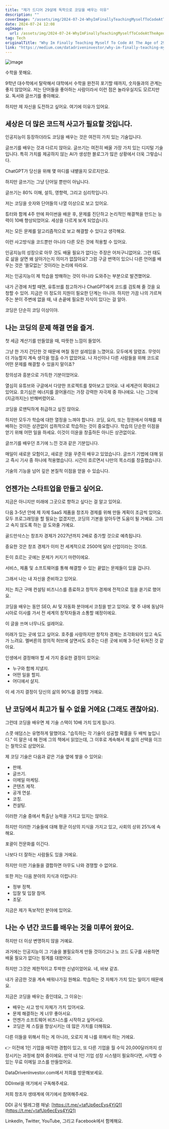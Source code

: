```yaml
---
title: "제가 드디어 29살에 독학으로 코딩을 배우는 이유"
description: ""
coverImage: "/assets/img/2024-07-24-WhyImFinallyTeachingMyselfToCodeAtTheAgeof29_0.png"
date: 2024-07-24 12:08
ogImage: 
  url: /assets/img/2024-07-24-WhyImFinallyTeachingMyselfToCodeAtTheAgeof29_0.png
tag: Tech
originalTitle: "Why Im Finally Teaching Myself To Code At The Age of 29"
link: "https://medium.com/datadriveninvestor/why-im-finally-teaching-myself-to-code-at-the-age-of-29-9c23febb5c63"
---
```




![image](/assets/img/2024-07-24-WhyImFinallyTeachingMyselfToCodeAtTheAgeof29_0.png)

수학을 못해요.

9학년 대수학에서 탈락해서 대학에서 수학을 완전히 포기할 때까지, 숫자들과의 관계는 좋지 않았어요. 저는 단어들을 좋아하는 사람이라서 이런 점은 놀라우실지도 모르지만요. 독서와 글쓰기를 좋아해요.

하지만 제 자신을 도전하고 싶어요. 여기에 이유가 있어요.


<div class="content-ad"></div>

## 세상은 더 많은 코드적 사고가 필요할 것입니다.

인공지능이 등장하더라도 코딩을 배우는 것은 여전히 가치 있는 기술입니다.

글쓰기를 배우는 것과 다르지 않아요. 글쓰기는 여전히 배울 가장 가치 있는 디지털 기술입니다. 특히 가치를 제공하지 않는 AI가 생성한 블로그가 많은 상황에서 더욱 그렇습니다.

ChatGPT가 당신을 위해 몇 마디를 내뱉을지 모르지만요.

<div class="content-ad"></div>

하지만 글쓰기는 그냥 단어일 뿐만이 아닙니다.

글쓰기는 80% 이해, 설득, 영향력, 그리고 심리학입니다.

저는 코딩을 숫자와 단어들의 나열 이상으로 보고 있어요.

튜터와 함께 4주 만에 파이썬을 배운 후, 문제를 진단하고 논리적인 해결책을 만드는 능력이 10배 향상되었어요. 세상을 다르게 보게 되었습니다.

<div class="content-ad"></div>

저는 모든 문제를 알고리즘적으로 보고 해결할 수 있다고 생각해요.

이런 사고방식을 코드뿐만 아니라 다른 모든 것에 적용할 수 있어요.

인공지능의 성장으로 아무 것도 배울 필요가 없다는 주장은 어처구니없어요. 그런 태도로 삶을 살면 왜 살아가는지 의미가 없잖아요? 그럼 구글 번역이 있으니 다른 언어를 배우는 것은 ‘쓸모없는’ 것이라는 논리에 따라요.

저는 인공지능이 제 학습을 방해하는 것이 아니라 도와주는 부분으로 발견했어요.

<div class="content-ad"></div>

내가 곤경에 처할 때면, 유튜브를 참고하거나 ChatGPT에게 코드를 검토해 줄 것을 요청할 수 있어. 지금은 이 정도의 지원이 필요한 단계는 아니야. 하지만 가끔 나의 가르쳐주는 분이 주변에 없을 때, 내 손끝에 필요한 지식이 있다는 걸 알아.

코딩은 단순히 코딩 이상이야.

## 나는 코딩의 문제 해결 면을 즐겨.

첫 세금 계산기를 만들었을 때, 따뜻한 느낌이 들었어.

<div class="content-ad"></div>

그냥 한 가지 간단한 것 때문에 며칠 동안 설레임을 느꼈어요. 모두에게 알렸죠. 무엇이 더 가능할지 계속 생각을 멈출 수가 없었어요. 나 자신이나 다른 사람들을 위해 코드로 어떤 문제를 해결할 수 있을지 말이죠?

창의성과 흥분으로 가득한 기분이었어요.

열심히 유튜브와 구글에서 다양한 프로젝트를 찾아보고 있어요. 내 세계관이 확대되고 있어요. 호기심은 에너지를 끌어올리는 가장 강력한 자극제 중 하나에요. 나는 그것에 (지금까지는) 반해버렸어요.

코딩을 로맨틱하게 취급하고 싶진 않아요.

<div class="content-ad"></div>

하지만 모두가 학습에 대한 열정을 느껴야 합니다. 코딩, 요리, 또는 정원에서 야채를 재배하는 것이든 상관없이 섭취적으로 학습하는 것이 중요합니다. 학습의 단순한 이점을 얻기 위해 어떤 일을 하세요. 이것이 이윤을 창출하든 아니든 상관없이요.

글쓰기를 배우던 초기에 느낀 것과 같은 기분입니다.

매일이 새로운 모험이고, 새로운 것을 꾸준히 배우고 있었습니다. 글쓰기 기법에 대해 읽고 즉시 기사 중 하나에 적용했습니다. 시간이 흐르면서 나만의 목소리를 창출했습니다.

기술의 기능을 넘어 깊은 본질적 이점을 얻을 수 있습니다.

<div class="content-ad"></div>

## 언젠가는 스타트업을 만들고 싶어요.

지금은 아니지만 미래에 그곳으로 향하고 싶다는 걸 알고 있어요.

다음 3-5년 안에 제 자체 SaaS 제품을 창조자 경제를 위해 만들 계획이 조금씩 있어요. 모두 프로그래밍을 할 필요는 없겠지만, 코딩의 기본을 알아두면 도움이 될 거예요. 그리고 속지 않도록 하는 걸 도와줄 거예요.

골드만삭스는 창조자 경제가 2027년까지 2배로 증가할 것으로 예측됩니다.

<div class="content-ad"></div>

중요한 것은 창조 경제가 이미 전 세계적으로 2500억 달러 산업이라는 것이죠.

돈이 흐르는 곳에는 문제가 커지기 마련이에요.

서비스, 제품 및 소프트웨어를 통해 해결할 수 있는 끝없는 문제들이 있을 겁니다.

그래서 나는 내 자신을 준비하고 있어요.

<div class="content-ad"></div>

저는 최근 구매 컨설팅 비즈니스를 종료하고 창작자 경제에 전적으로 힘을 쏟기로 했어요.

코딩을 배우는 동안 SEO, AI 및 자동화 분야에서 코칭을 받고 있어요. 몇 주 내에 동남아시아로 이사를 가서 전 세계의 창작자들과 소통할 예정이에요.

이 글을 쓰며 너무나도 설레어요.

미래가 있는 곳에 있고 싶어요. 호주를 사랑하지만 창작자 경제는 조각화되어 있고 속도가 느려요. 멜버른의 창의적 허브에 살면서도 호주는 다른 곳에 비해 3-5년 뒤쳐진 것 같아요.

<div class="content-ad"></div>

인생에서 결정해야 할 세 가지 중요한 결정이 있어요:

- 누구와 함께 지낼지.
- 어떤 일을 할지.
- 어디에서 살지.

이 세 가지 결정이 당신의 삶의 90%를 결정할 거예요.

## 난 코딩에서 최고가 될 수 없을 거에요 (그래도 괜찮아요).

<div class="content-ad"></div>

그런데 코딩을 배우면 제 기술 스택이 10배 가치 있게 됩니다.

스콧 애덤스는 유명하게 말했어요. "습득하는 각 기술이 성공할 확률을 두 배씩 높입니다." 이 말은 네 해 전에 그의 책에서 읽었는데, 그 이후로 계속해서 제 삶의 선택을 이끄는 철학으로 삼았어요.

제 코딩 기술은 다음과 같은 기술 옆에 쌓을 수 있어요:

- 판매.
- 글쓰기.
- 이메일 마케팅.
- 콘텐츠 제작.
- 공개 연설.
- 코칭.
- 컨설팅.

<div class="content-ad"></div>

이러한 기술 중에서 특출난 능력을 가지고 있지는 않아요.

하지만 이러한 기술들에 대해 평균 이상의 지식을 가지고 있고, 사회의 상위 25%에 속해요.

포괄이 전문화를 이긴다.

나보다 더 잘하는 사람들도 있을 거에요.

<div class="content-ad"></div>

하지만 이런 기술들을 결합하면 아무도 나와 경쟁할 수 없어요.

또한 저는 다음 분야의 지식과 이럽니다:
- 정부 정책.
- 입찰 및 입찰 참여.
- 조달.

지금은 제가 독보적인 분야에 있어요.

<div class="content-ad"></div>

## 나는 수 년간 코드를 배우는 것을 미루어 왔어요.

하지만 더 이상 변명하지 않을 거예요.

과거에는 인공지능이 그 기술을 불필요하게 만들 것이라고나 노 코드 도구를 사용하면 배울 필요가 없다는 핑계를 대왔어요.

하지만 그것은 제한적이고 투박한 신념이었어요. 네, 바보 같죠.

<div class="content-ad"></div>

내가 궁금한 것을 계속 배워나가길 원해요. 학습하는 것 자체가 가치 있는 일이기 때문에요.

지금은 코딩을 배우는 중인데요, 그 이유는:

- 배우는 사고 방식 자체가 가치 있어서요.
- 문제 해결하는 게 너무 좋아서요.
- 언젠가 소프트웨어 비즈니스를 시작하고 싶어서요.
- 코딩은 제 스킬을 향상시키는 데 많은 가치를 더해줘요.

다른 이들을 위해서 하는 게 아니라, 오로지 제 나를 위해서 하는 거에요.

<div class="content-ad"></div>

👉 이전에 1인 기업을 매각한 경험이 있고, 또 다른 기업을 월 수익 20,000달러까지 성장시키는 과정에 참여 중이에요. 만약 내 1인 기업 성장 시스템이 필요하다면, 시작할 수 있는 무료 이메일 코스를 만들었어요.

DataDrivenInvestor.com에서 저희를 방문해보세요.

DDIntel을 여기에서 구독해주세요.

저희 창조자 생태계에 여기에서 참여해주세요.

<div class="content-ad"></div>

DDI 공식 텔레그램 채널: [https://t.me/+tafUp6ecEys4YjQ1](https://t.me/+tafUp6ecEys4YjQ1)

LinkedIn, Twitter, YouTube, 그리고 Facebook에서 함께해요.